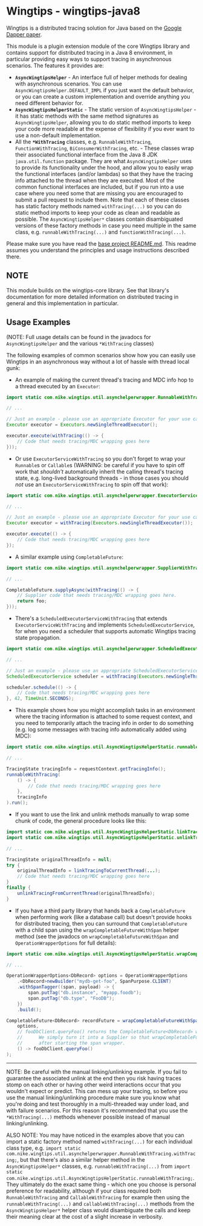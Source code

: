 # Wingtips - wingtips-java8

Wingtips is a distributed tracing solution for Java based on the 
[Google Dapper paper](http://static.googleusercontent.com/media/research.google.com/en/us/pubs/archive/36356.pdf). 

This module is a plugin extension module of the core Wingtips library and contains support for distributed tracing in a 
Java 8 environment, in particular providing easy ways to support tracing in asynchronous scenarios. The features it 
provides are:

* **`AsyncWingtipsHelper`** - An interface full of helper methods for dealing with asynchronous scenarios. You can use 
`AsyncWingtipsHelper.DEFAULT_IMPL` if you just want the default behavior, or you can create a custom implementation and 
override anything you need different behavior for.
* **`AsyncWingtipsHelperStatic`** - The static version of `AsyncWingtipsHelper` - it has static methods with the same 
method signatures as `AsyncWingtipsHelper`, allowing you to do static method imports to keep your code more readable at 
the expense of flexibility if you ever want to use a non-default implementation.
* All the **`*WithTracing`** classes, e.g. `RunnableWithTracing`, 
`FunctionWithTracing`, `BiConsumerWithTracing`, etc. - These classes wrap their associated 
functional interface from the Java 8 JDK `java.util.function` package. They are what `AsyncWingtipsHelper` uses to 
provide its functionality under the hood, and allow you to easily wrap the functional interfaces (and/or lambdas) so 
that they have the tracing info attached to the thread when they are executed. Most of the common functional interfaces 
are included, but if you run into a use case where you need some that are missing you are encouraged to submit a pull 
request to include them. Note that each of these classes has static factory methods named `withTracing(...)` so you can 
do static method imports to keep your code as clean and readable as possible. The `AsyncWingtipsHelper*` classes
contain disambiguated versions of these factory methods in case you need multiple in the same class, e.g.
`runnableWithTracing(...)` and `functionWithTracing(...)`.

Please make sure you have read the [base project README.md](../README.md). This readme assumes you understand the 
principles and usage instructions described there.

## NOTE

This module builds on the wingtips-core library. See that library's documentation for more detailed information on 
distributed tracing in general and this implementation in particular.

## Usage Examples

(NOTE: Full usage details can be found in the javadocs for `AsyncWingtipsHelper` and the various `*WithTracing` classes)

The following examples of common scenarios show how you can easily use Wingtips in an asynchronous way without a lot of 
hassle with thread local gunk:

* An example of making the current thread's tracing and MDC info hop to a thread executed by an `Executor`:

``` java
import static com.nike.wingtips.util.asynchelperwrapper.RunnableWithTracing.withTracing;

// ...

// Just an example - please use an appropriate Executor for your use case.
Executor executor = Executors.newSingleThreadExecutor(); 

executor.execute(withTracing(() -> {
    // Code that needs tracing/MDC wrapping goes here
}));
```

* Or use `ExecutorServiceWithTracing` so you don't forget to wrap your `Runnable`s or `Callable`s (WARNING: be careful
if you have to spin off work that *shouldn't* automatically inherit the calling thread's tracing state, e.g. long-lived
background threads - in those cases you should *not* use an `ExecutorServiceWithTracing` to spin off that work):

``` java
import static com.nike.wingtips.util.asynchelperwrapper.ExecutorServiceWithTracing.withTracing;

// ...

// Just an example - please use an appropriate Executor for your use case.
Executor executor = withTracing(Executors.newSingleThreadExecutor());

executor.execute(() -> {
    // Code that needs tracing/MDC wrapping goes here
});
```

* A similar example using `CompletableFuture`:

``` java
import static com.nike.wingtips.util.asynchelperwrapper.SupplierWithTracing.withTracing;

// ...

CompletableFuture.supplyAsync(withTracing(() -> {
    // Supplier code that needs tracing/MDC wrapping goes here.
    return foo;
}));
```

* There's a `ScheduledExecutorServiceWithTracing` that extends `ExecutorServiceWithTracing` and implements
`ScheduledExecutorService`, for when you need a scheduler that supports automatic Wingtips tracing state propagation.

``` java
import static com.nike.wingtips.util.asynchelperwrapper.ScheduledExecutorServiceWithTracing.withTracing;

// ...

// Just an example - please use an appropriate ScheduledExecutorService for your use case.
ScheduledExecutorService scheduler = withTracing(Executors.newSingleThreadScheduledExecutor());

scheduler.schedule(() -> {
    // Code that needs tracing/MDC wrapping goes here
}, 42, TimeUnit.SECONDS);
```

* This example shows how you might accomplish tasks in an environment where the tracing information is attached
to some request context, and you need to temporarily attach the tracing info in order to do something (e.g. log some
messages with tracing info automatically added using MDC):

``` java
import static com.nike.wingtips.util.AsyncWingtipsHelperStatic.runnableWithTracing;

// ...

TracingState tracingInfo = requestContext.getTracingInfo();
runnableWithTracing(
    () -> {
        // Code that needs tracing/MDC wrapping goes here
    },
    tracingInfo
).run();
```

* If you want to use the link and unlink methods manually to wrap some chunk of code, the general procedure looks
like this:

``` java
import static com.nike.wingtips.util.AsyncWingtipsHelperStatic.linkTracingToCurrentThread;
import static com.nike.wingtips.util.AsyncWingtipsHelperStatic.unlinkTracingFromCurrentThread;

// ...

TracingState originalThreadInfo = null;
try {
    originalThreadInfo = linkTracingToCurrentThread(...);
    // Code that needs tracing/MDC wrapping goes here
}
finally {
    unlinkTracingFromCurrentThread(originalThreadInfo);
}
```

* If you have a third party library that hands back a `CompletableFuture` when performing work (like a database call)
but doesn't provide hooks for distributed tracing, then you can surround that `CompletableFuture` with a child span
using the `wrapCompletableFutureWithSpan` helper method (see the javadocs on `wrapCompletableFutureWithSpan` and 
`OperationWrapperOptions` for full details):

``` java
import static com.nike.wingtips.util.AsyncWingtipsHelperStatic.wrapCompletableFutureWithSpan;

// ...

OperationWrapperOptions<DbRecord> options = OperationWrapperOptions
    .<DbRecord>newBuilder("mydb-get-foo", SpanPurpose.CLIENT)
    .withSpanTagger((span, payload) -> {
        span.putTag("db.instance", "myapp.foodb");
        span.putTag("db.type", "FooDB");
    })
    .build();   

CompletableFuture<DbRecord> recordFuture = wrapCompletableFutureWithSpan(
    options,
    // fooDbClient.queryFoo() returns the CompletableFuture<DbRecord> we want wrapped in a span.
    //      We simply turn it into a Supplier so that wrapCompletableFutureWithSpan() can kick it off inside
    //      after starting the span wrapper.
    () -> fooDbClient.queryFoo() 
);
```

------------------

NOTE: Be careful with the manual linking/unlinking example. If you fail to guarantee the associated unlink at 
the end then you risk having traces stomp on each other or having other weird interactions occur that you wouldn't 
expect or predict. This can mess up your tracing, so before you use the manual linking/unlinking procedure make sure 
you know what you're doing and test thoroughly in a multi-threaded way under load, and with failure scenarios. For this 
reason it's recommended that you use the `*WithTracing(...)` methods whenever possible instead of manual 
linking/unlinking.

ALSO NOTE: You may have noticed in the examples above that you can import a static factory method named 
`withTracing(...)` for each individual class type, e.g. 
`import static com.nike.wingtips.util.asynchelperwrapper.RunnableWithTracing.withTracing;`, but that there's also a 
similar helper method in the `AsyncWingtipsHelper*` classes, e.g. `runnableWithTracing(...)` from
`import static com.nike.wingtips.util.AsyncWingtipsHelperStatic.runnableWithTracing;`. They ultimately do the exact
same thing - which one you choose is personal preference for readability, although if your class required both
`RunnableWithTracing` and `CallableWithTracing` for example then using the `runnableWithTracing(...)` and 
`callableWithTracing(...)` methods from the `AsyncWingtipsHelper*` helper class would disambiguate the calls and keep
their meaning clear at the cost of a slight increase in verbosity. 